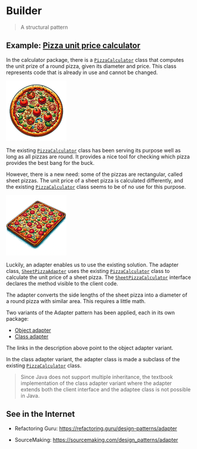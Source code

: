 # Builder

> A structural pattern

## Example: [Pizza unit price calculator](../../src/main/java/adapter/pizza)

In the calculator package, there is a [`PizzaCalculator`](../../src/main/java/adapter/pizza/calculator/PizzaCalculator.java) class that computes the unit prize of a round pizza, given its diameter and price. This class represents code that is already in use and cannot be changed.

![A round pizza](../img/round_pizza.png)

The existing [`PizzaCalculator`](../../src/main/java/adapter/pizza/calculator/PizzaCalculator.java) class has been serving its purpose well as long as all pizzas are round. It provides a nice tool for checking which pizza provides the best bang for the buck.

However, there is a new need: some of the pizzas are rectangular, called sheet pizzas. The unit price of a sheet pizza is calculated differently, and the existing [`PizzaCalculator`](../../src/main/java/adapter/pizza/calculator/PizzaCalculator.java) class seems to be of no use for this purpose.

![A sheet pizza](../img/sheet_pizza.png)

Luckily, an adapter enables us to use the existing solution. The adapter class, [`SheetPizzaAdapter`](../../src/main/java/adapter/pizza/object_adapter_example/SheetPizzaAdapter.java) uses the existing [`PizzaCalculator`](../../src/main/java/adapter/pizza/calculator/PizzaCalculator.java) class to calculate the unit price of a sheet pizza. The [`SheetPizzaCalculator`](../../src/main/java/adapter/pizza/object_adapter_example/SheetPizzaCalculator.java) interface declares the method visible to the client code.

The adapter converts the side lengths of the sheet pizza into a diameter of a round pizza with similar area. This requires a little math.

Two variants of the Adapter pattern has been applied, each in its own package:
- [Object adapter](../../src/main/java/adapter/pizza/adapter/object_adapter_example)
- [Class adapter](../../src/main/java/adapter/pizza/adapter/class_adapter_example)

The links in the description above point to the object adapter variant.

In the class adapter variant, the adapter class is made a subclass of the existing [`PizzaCalculator`](../../src/main/java/adapter/pizza/calculator/PizzaCalculator.java) class.

> Since Java does not support multiple inheritance, the textbook implementation of the class adapter variant where the adapter extends both the client interface and the adaptee class is not possible in Java.

## See in the Internet

- Refactoring Guru: https://refactoring.guru/design-patterns/adapter

- SourceMaking: https://sourcemaking.com/design_patterns/adapter





